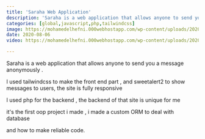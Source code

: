 ```yaml
---
title: 'Saraha Web Application'
description: 'Saraha is a web application that allows anyone to send you a message anonymously .'
categories: [global,javascript,php,tailwindcss]
image: https://mohamedelhefni.000webhostapp.com/wp-content/uploads/2020/08/saraha.png
date: 2020-08-06
video: https://mohamedelhefni.000webhostapp.com/wp-content/uploads/2020/08/saraha.mp4

---
```


Saraha is a web application that allows anyone to send you a message anonymously .


I used tailwindcss to make the front end part , and sweetalert2 to show messages to users, the site is fully responsive


I used php for the backend , the backend of that site is unique for me 


it's the first oop project i made , i made a custom ORM to deal with database 


and how to make reliable code. 


